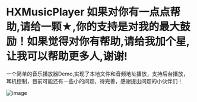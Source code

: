 # HXMusicPlayer 如果对你有一点点帮助,请给一颗★,你的支持是对我的最大鼓励！如果觉得对你有帮助,请给我加个星,让我可以帮助更多人,谢谢!

一个简单的音乐播放器Demo,实现了本地文件和音频地址播放，支持后台播放，耳机控制，目前可能还有一些小的问题，待完善，感谢提出问题的小伙伴们！

![image](https://github.com/huangxuan518/HXMusicPlayer/blob/master/HXMusicPlayer/xiaoguo.gif)
